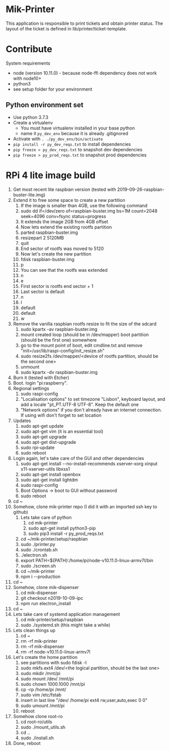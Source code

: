 # Mik-Printer
This application is responsible to print tickets and obtain printer status.
The layout of the ticket is defined in lib/printer/ticket-template.

# Contribute
System requirements
 - node (version 10.11.0) - because node-ffi dependency does not work with node10+
 - python3
 - see setup folder for your environment

## Python environment set
- Use python 3.7.3
- Create a virtualenv
  - You must have virtualenv installed in your base python
  - name it `py_dev_env` because it is already .gitignored
- Activate with `. ./py_dev_env/bin/activate`
- `pip install -r py_dev_reqs.txt` to install dependencies
- `pip freeze > py_dev_reqs.txt` to snapshot dev dependencies
- `pip freeze > py_prod_reqs.txt` to snapshot prod dependencies

# RPi 4 lite image build
1. Get most recent lite raspbian version (tested with 2019-09-26-raspbian-buster-lite.img)
1. Extend it to free some space to create a new partition
    1. If the image is smaller than 4GB, use the following command
    1. sudo dd if=/dev/zero of=raspbian-buster.img bs=1M count=2048 seek=4096 conv=fsync status=progress
    1. It extends the image 2GB from 4GB offset
    1. Now lets extend the existing rootfs partition
    1. parted raspbian-buster.img
    1. resizepart 2 5120MB
    1. quit
    1. End sector of rootfs was moved to 5120
    1. Now let's create the new partition
    1. fdisk raspbian-buster.img
    1. p
    1. You can see that the rootfs was extended
    1. n
    1. e
    1. First sector is rootfs end sector + 1
    1. Last sector is default
    1. n
    1. l
    1. default
    1. default
    1. w
1. Remove the vanilla raspbian rootfs resize to fit the size of the sdcard
    1. sudo kpartx -av raspbian-buster.img
    1. mount created loop (should be in /dev/mapper) boot partition (should be the first one) somewhere
    1. go to the mount point of boot, edit cmdline.txt and remove "init=/usr/lib/raspi-config/init_resize.sh"
    1. sudo resize2fs /dev/mapper/<device of rootfs partition, should be the second one>
    1. unmount
    1. sudo kpartx -dv raspbian-buster.img
1. Burn it (tested with Etcher)
1. Boot. login "pi:raspberry".
1. Regional settings
    1. sudo raspi-config
    1. "Localisation options" to set timezone "Lisbon", keyboard layout, and add a locale "pt_PT.UTF-8 UTF-8". Keep the default one  
    1. "Network options" if you don't already have an internet connection. If using wifi don't forget to set location
1. Updates
    1. sudo apt-get update
    1. sudo apt-get vim (it is an essential tool)
    1. sudo apt-get upgrade
    1. sudo apt-get dist-upgrade
    1. sudo rpi-update
    1. sudo reboot
1. Login again, let's take care of the GUI and other dependencies
    1. sudo apt-get install --no-install-recommends xserver-xorg xinput x11-xserver-utils libxss1
    1. sudo apt-get install openbox
    1. sudo apt-get install lightdm
    1. sudo raspi-config
    1. Boot Options -> boot to GUI without password
    1. sudo reboot
1. cd ~
1. Somehow, clone mik-printer repo (I did it with an imported ssh key to github)
    1. Lets take care of python
        1. cd mik-printer
        1. sudo apt-get install python3-pip
        1. sudo pip3 install -r py_prod_reqs.txt
    1. cd ~/mik-printer/setup/raspbian
    1. sudo ./printer.py
    1. sudo ./crontab.sh
    1. ./electron.sh
    1. export PATH=${PATH}:/home/pi/node-v10.11.0-linux-armv7l/bin
    1. sudo ./screen.sh
    1. cd ~/mik-printer
    1. npm i --production
1. cd ~
1. Somehow, clone mik-dispenser
    1. cd mik-dispenser
    1. git checkout n2019-10-09-ipc
    1. npm run electron_install
1. cd ~
1. Lets take care of systemd application management
    1. cd mik-printer/setup/raspbian
    1. sudo ./systemd.sh (this might take a while)
1. Lets clean things up
    1. cd ~
    1. rm -rf mik-printer
    1. rm -rf mik-dispenser
    1. rm -rf node-v10.11.0-linux-armv7l
1. Let's create the home partition
    1. see partitions with sudo fdisk -l
    1. sudo mkfs.ext4 /dev/<the logical partition, should be the last one>
    1. sudo mkdir /mnt/pi
    1. sudo mount /dev/<the logical partition> /mnt/pi
    1. sudo chown 1000.1000 /mnt/pi
    1. cp -rp /home/pi /mnt/
    1. sudo vim /etc/fstab
    1. insert in last line "/dev/<the logical partition> /home/pi ext4    rw,user,auto,exec 0       0"
    1. sudo umount /mnt/pi
    1. reboot
1. Somehow clone root-ro
    1. cd root-ro/utils
    1. sudo ./mount_utils.sh
    1. cd ..
    1. sudo ./install.sh
1. Done, reboot